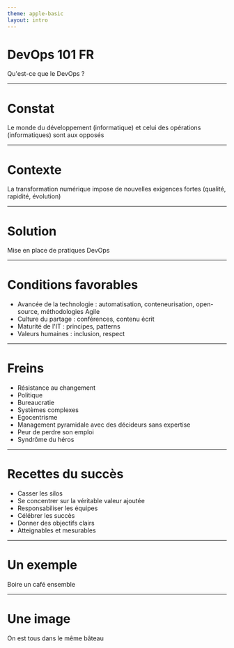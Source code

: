 ```yaml
---
theme: apple-basic
layout: intro
---
```


# DevOps 101 FR

Qu'est-ce que le DevOps ?

---

# Constat

Le monde du développement (informatique) et celui des opérations (informatiques) sont aux opposés

---

# Contexte

La transformation numérique impose de nouvelles exigences fortes (qualité, rapidité, évolution)

---

# Solution

Mise en place de pratiques DevOps

---

# Conditions favorables

- Avancée de la technologie : automatisation, conteneurisation, open-source, méthodologies Agile
- Culture du partage : conférences, contenu écrit
- Maturité de l'IT : principes, patterns
- Valeurs humaines : inclusion, respect

---

# Freins

- Résistance au changement
- Politique
- Bureaucratie
- Systèmes complexes
- Egocentrisme
- Management pyramidale avec des décideurs sans expertise
- Peur de perdre son emploi
- Syndrôme du héros

---

# Recettes du succès

- Casser les silos
- Se concentrer sur la véritable valeur ajoutée
- Responsabiliser les équipes
- Célébrer les succès
- Donner des objectifs clairs
- Atteignables et mesurables

---

# Un exemple

Boire un café ensemble

---

# Une image

On est tous dans le même bâteau
